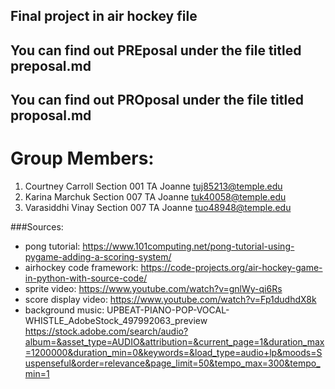 ## Final project in air hockey file
## You can find out PREposal under the file titled preposal.md
## You can find out PROposal under the file titled proposal.md

# Group Members: 
1. Courtney Carroll Section 001 TA Joanne tuj85213@temple.edu 
2. Karina Marchuk Section 007 TA Joanne tuk40058@temple.edu  
3. Varasiddhi Vinay Section 007 TA Joanne tuo48948@temple.edu

###Sources: 
- pong tutorial: https://www.101computing.net/pong-tutorial-using-pygame-adding-a-scoring-system/ 
- airhockey code framework: https://code-projects.org/air-hockey-game-in-python-with-source-code/
- sprite video: https://www.youtube.com/watch?v=gnlWy-qi6Rs
- score display video: https://www.youtube.com/watch?v=Fp1dudhdX8k
- background music: UPBEAT-PIANO-POP-VOCAL-WHISTLE_AdobeStock_497992063_preview
https://stock.adobe.com/search/audio?album=&asset_type=AUDIO&attribution=&current_page=1&duration_max=1200000&duration_min=0&keywords=&load_type=audio+lp&moods=Suspenseful&order=relevance&page_limit=50&tempo_max=300&tempo_min=1
